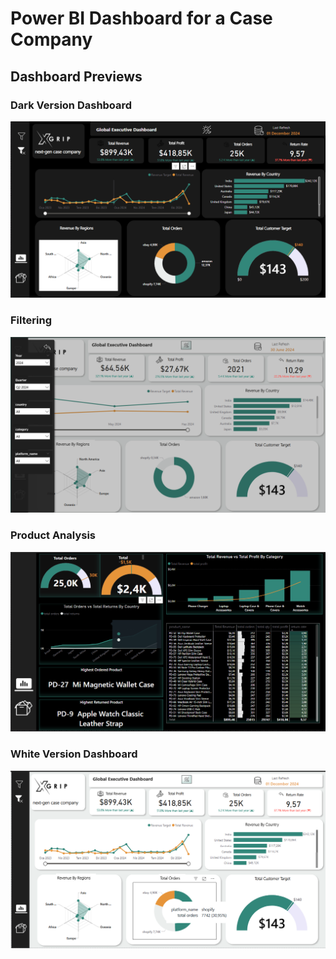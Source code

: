 # Power BI Dashboard for a Case Company
## Dashboard Previews

### Dark Version Dashboard
![Dark_Version_Dashboard](images/Dark_Version_Dashboard.png)

### Filtering
![Filtering](images/Filtering.png)

### Product Analysis
![Product_Analysis](images/Product_Analysis.png)

### White Version Dashboard
![White_Version_Dashboard](images/White_Version_Dashboard.png)
